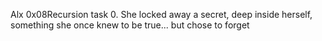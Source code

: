 Alx 0x08Recursion task 
0. She locked away a secret, deep inside herself, something she once knew to be true... but chose to forget
